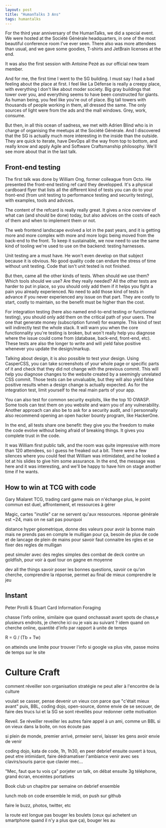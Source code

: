 ```yaml
---
layout: post
title: "HumanTalks 3 Ans"
tags: humantalks
---
```


For the third year anniversary of the HumanTalks, we did a special event. We
were hosted at the Société Générale headquarters, in one of the most beautiful
conference room I've ever seen. There also was more attendees than usual, and we
gave some goodies, T-shirts and JetBrain licenses at the end.

It was also the first session with Antoine Pezé as our official new team member.

And for me, the first time I went to the SG building. I must say I had a bad
feeling about the place at first. I feel like La Défense is really a creepy
place, with everything I don't like about moder society. Big gray buildings that
tower over you, and everything seems to have been constructed for giants. As
human being, you feel like you're out of place. Big tall towers with thousands
of people working in them, all dressed the same. The only sources of light were
from the ads and the mall windows. Grey, work, consume.

But then, in all this ocean of sadness, we met with Adrien Blind who is in
charge of organising the meetups at the Société Générale. And I discovered that
the SG is actually much more interesting in the inside than the outside. They
are quick to iterate, have DevOps all the way from top to bottom, and really
know and apply Agile and Software Craftsmanship philosophy. We'll see more about
that in the last talk.

## Front-end testing

The first talk was done by William Ong, former colleague from Octo. He presented
the front-end testing ref card they developped. It's a physical cardboard flyer
that lists all the different kind of tests you can do to your front-end (from
unit testing to performance testing and security testing), with examples, tools
and advices.

The content of the refcard is really really great. It gives a nice overview of
what can (and should be done) today, but also advices on the costs of each of
them and when to implement them or not.

The web frontend landscape evolved a lot in the past years, and it is getting
more and more complex with more and more logic being moved from the back-end to
the front. To keep it sustainable, we now need to use the same kind of tooling
we're used to use on the backend: testing harnesses.

Unit testing are a must have. He won't even develop on that subject because it
is obvious. No good quality code can endure the stress of time without unit
testing. Code that isn't unit tested is not finished.

But then, came all the other kinds of tests. When should we use them? Which
tools should we use? Are they really needed? All the other tests are harder to
put in place, so you should only add them if it helps you fight a pain you
already experienced. No need to add those kind of tests in advance if you never
experienced any issue on that part. They are costly to start, costly to
maintain, so the benefit must be higher than the cost.

For integration testing (here also named end-to-end testing or functionnal
testing), you should only add them on the critical path of your users. The one
that generate money (subscription funnel) for example. This kind of test will
indirectly test the whole stack. It will warn you when the core functionnality
you're testing is broken, but won't really help you diagnose where the issue
could come from (database, back-end, front-end, etc). These tests are also the
longer to write and will yield false positive whenever you update the
design/markup.

Talking about design, it is also possible to test your design. Using CasperCSS,
you can take screenshots of your whole page or specific parts of it and check
that they did not change with the previous commit. This will help you diagnose
changes to the website created by a seemingly unrelated CSS commit. Those tests
can be unvaluable, but they will also yield false positive results when a design
change is actually expected. As for the integration test, limit yourself to the
real main parts of your app.

You can also test for common security exploits, like the top 10 OWASP. Some
tools can test them on you website and warn you of any vulnerability. Another
approach can also be to ask for a security audit, and I personnally also
recommend opening an open hacker bounty program, like HackerOne.

In the end, all tests share one benefit: they give you the freedom to make the
code evolve without being afraid of breaking things. It gives you complete trust
in the code.

It was William first public talk, and the room was quite impressive with more
than 120 attendees, so I guess he freaked out a bit. There were a few silences
where you could feel that William was intimidated, and he looked a lot at his
slides to give him some assurance. In the end, the message was here and it was
interesting, and we'll be happy to have him on stage another time if he wants.

## How to win at TCG with code



Gary Mialaret
TCG, trading card game
mais on n'échange plus, le point commun est duel, affrontement, et ressources
à gérer

Magic, cartes "inutile" car ne servent qu'aux ressources. réponse générale est
~24, mais on ne sait pas pourquoi

distance hyper géometrique, donne des valeurs pour avoir la bonne main
mais ne prends pas en compte le mulligan
pour ça, besoin de plus de code et de lancage de plein de mains pour savoir
faut connaitre les rgles et se fixer des regles de mulligan

peut simuler avec des regles simples des combat de deck contre un goldfish, pour
voir à quel tour on gagne en moyenne

dev all the things
savoir poser les bonnes questions, savoir ce qu'on cherche, comprendre la
réponse, permet au final de mieux comprendre le jeu

## Instant

Peter Pirolli & Stuart Card
Information Foraging

chasse l'info online, similaire que quand onchassait avant
spots de chass,e plusieurs endroits, je cherche ici ou je vais au suivant ?
idem quand on cherche online, quantité d'info par rapport à unite de temps

R = G / (Tb + Tw)

on atteinds une limite pour trouver l'info
si google va plus vite, passe moins de temps sur le site

# Culture Craft

comment réveiller son organisation
stratégie ne peut aller à l'encontre de la culture

voulait se casser, pense devenir un vieux con parce que "c'était mieux avant"
puis, BBL, coding dojo, open-source, donne envie de se secouer, de faire des
trucs
lui et la SG se sont réveillés pour redonner cette motivation

Reveil. Se réveiller reveiller les autres
faire appel à un ami, comme un BBL
si on vieux dans la boite, on nos écoute pas

si plein de monde, premier arrivé, prmeier servi, laisser les gens avoir envie
de venir

coding dojo, kata de code, 1h, 1h30, en peer
debrief ensuite
ouvert à tous, peut etre intimidant, faire dédramatiser l'ambiance
venir avec ses clavirs/souris parce que clavier mec...

"Mec, faut que tu vois ça"
porjeter un talk, on débat ensuite
3g téléphone, grand écran, enceintes portatives

Book club
un chapitre par semaine
on debrief ensemble

lunch mob
on code ensemble le midi, on push sur github

faire le buzz, photos, twitter, etc

la route est longue
pas bouger les boulets (ceux qui achetent un smartphone quand il n'y a plus que
ça), bouger les au


